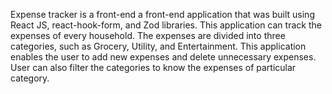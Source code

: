 Expense tracker is a front-end a front-end application that was built using React JS, react-hook-form, and Zod libraries. 
This application can track the expenses of every household. The expenses are divided into three categories, such as Grocery, Utility, and Entertainment. 
This application enables the user to add new expenses and delete unnecessary expenses. 
User can also filter the categories to know the expenses of particular category.
